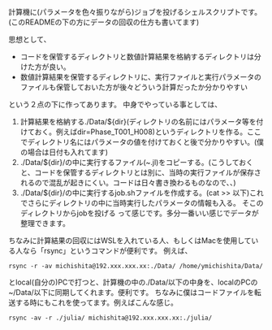 計算機に(パラメータを色々振りながら)ジョブを投げるシェルスクリプトです。(このREADMEの下の方にデータの回収の仕方も書いてます)

思想として、
- コードを保管するディレクトリと数値計算結果を格納するディレクトリは分けた方が良い。
- 数値計算結果を保管するディレクトリに、実行ファイルと実行パラメータのファイルも保管しておいた方が後々どういう計算だったか分かりやすい

という２点の下に作ってあります。
中身でやっている事としては、
1. 計算結果を格納する./Data/${dir}(ディレクトリの名前にはパラメータ等を付けておく。例えばdir=Phase_T001_H008)というディレクトリを作る。ここでディレクトリ名にはパラメータの値を付けておくと後で分かりやすい。(僕の場合は日付も入れてます)
2. ./Data/${dir}/の中に実行するファイル(~.jl)をコピーする。(こうしておくと、コードを保管するディレクトリとは別に、当時の実行ファイルが保存されるので混乱が起きにくい。コードは日々書き換わるものなので、、)
3. ./Data/${dir}/の中に実行するjob.shファイルを作成する。(cat >> 以下)これでさらにディレクトリの中に当時実行したパラメータの情報も入る。
そこのディレクトリからjobを投げる
って感じです。多分一番いい感じでデータが整理できます。

ちなみに計算結果の回収にはWSLを入れている人、もしくはMacを使用している人なら「rsync」というコマンドが便利です。
例えば、
```
rsync -r -av michishita@192.xxx.xxx.xx:./Data/ /home/ymichishita/Data/
```
とlocal(自分の)PCで打つと、計算機の中の./Data/以下の中身を、localのPCの~/Data/以下に同期してくれます。便利です。
ちなみに僕はコードファイルを転送する時にもこれを使ってます。例えばこんな感じ。
```
rsync -av -r ./julia/ michishita@192.xxx.xxx.xx:./julia/
```
